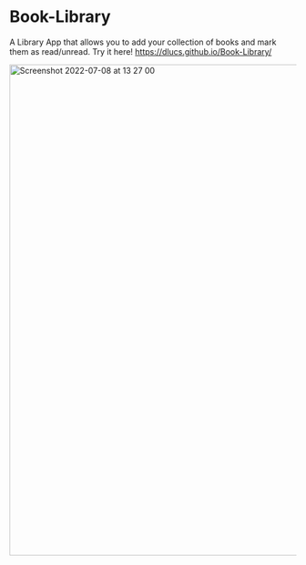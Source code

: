 # Book-Library
A Library App that allows you to add your collection of books and mark them as read/unread. Try it here! https://dlucs.github.io/Book-Library/


<img width="862" alt="Screenshot 2022-07-08 at 13 27 00" src="https://user-images.githubusercontent.com/99974795/177983715-51038a01-92d8-4de1-b9bf-4ddfed1ce38a.png">
